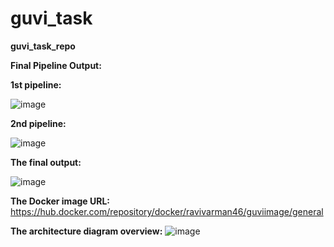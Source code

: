 # guvi_task
**guvi_task_repo**



**Final Pipeline Output:**



**1st pipeline:**   

![image](https://github.com/Ravivarman16/guvi_task/assets/129171351/4c240ae2-8f4b-407c-ac3f-4f685e03f1f7)


**2nd pipeline:**   

![image](https://github.com/Ravivarman16/guvi_task/assets/129171351/14aff25a-464b-4c48-a81d-154bcc8a7285)


 
**The final output:**  

![image](https://github.com/Ravivarman16/guvi_task/assets/129171351/a83f0759-9cf8-4ed3-9389-82f1ba532523)



**The Docker image URL:** https://hub.docker.com/repository/docker/ravivarman46/guviimage/general 



**The architecture diagram overview:** ![image](https://github.com/Ravivarman16/guvi_task/assets/129171351/49762181-6f51-42dc-891a-3ae3b05595ed)
